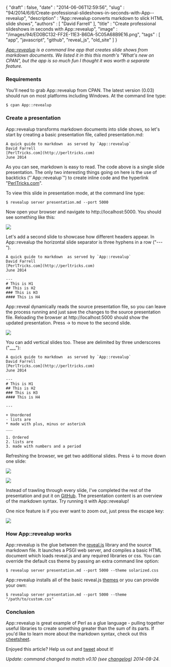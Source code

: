 {
   "draft" : false,
   "date" : "2014-06-06T12:59:56",
   "slug" : "94/2014/6/6/Create-professional-slideshows-in-seconds-with-App--revealup",
   "description" : "App::revealup converts markdown to slick HTML slide shows",
   "authors" : [
      "David Farrell"
   ],
   "title" : "Create professional slideshows in seconds with App::revealup",
   "image" : "/images/94/ED0BC132-FF2E-11E3-B6DA-5C05A68B9E16.png",
   "tags" : [
      "app",
      "javascript",
      "github",
      "reveal_js",
      "old_site"
   ]
}

*[App::revealup](https://metacpan.org/pod/App::revealup) is a command line app that creates slide shows from markdown documents. We listed it in this this month's "What's new on CPAN", but the app is so much fun I thought it was worth a separate feature.*

### Requirements

You'll need to grab App::revealup from CPAN. The latest version (0.03) should run on most platforms including Windows. At the command line type:

``` prettyprint
$ cpan App::revealup
```

### Create a presentation

App::revealup transforms markdown documents into slide shows, so let's start by creating a basic presentation file, called presentation.md:

``` prettyprint
A quick guide to markdown  as served by `App::revealup`  
David Farrell  
[PerlTricks.com](http://perltricks.com)
June 2014
```

As you can see, markdown is easy to read. The code above is a single slide presentation. The only two interesting things going on here is the use of backticks ("\`App::revealup\`") to create inline code and the hyperlink "[PerlTricks.com](http://perltricks.com)".

To view this slide in presentation mode, at the command line type:

``` prettyprint
$ revealup server presentation.md --port 5000
```

Now open your browser and navigate to http://localhost:5000. You should see something like this:

![](/images/94/slide1.png)

Let's add a second slide to showcase how different headers appear. In App::revealup the horizontal slide separator is three hyphens in a row ("---").

``` prettyprint
A quick guide to markdown  as served by `App::revealup`  
David Farrell  
[PerlTricks.com](http://perltricks.com)
June 2014  

---
# This is H1
## This is H2
### This is H3
#### This is H4
```

App::reveal dynamically reads the source presentation file, so you can leave the process running and just save the changes to the source presentation file. Reloading the browser at http://localhost:5000 should show the updated presentation. Press → to move to the second slide.

![](/images/94/slide2.png)

You can add vertical slides too. These are delimited by three underscores ("\_\_\_"):

``` prettyprint
A quick guide to markdown  as served by `App::revealup`  
David Farrell  
[PerlTricks.com](http://perltricks.com)
June 2014  

---
# This is H1
## This is H2
### This is H3
#### This is H4

---

+ Unordered
- lists are
* made with plus, minus or asterisk
___

1. Ordered
2. lists are
3. made with numbers and a period
```

Refreshing the browser, we get two additional slides. Press ↓ to move down one slide:

![](/images/94/slide3.png)

![](/images/94/slide4.png)

Instead of trawling through every slide, I've completed the rest of the presentation and put it on [GitHub](https://gist.github.com/dnmfarrell/1b118c5813a7a10ea7e2). The presentation content is an overview of the markdown syntax. Try running it with App::revealup!

One nice feature is if you ever want to zoom out, just press the escape key:

![](/images/94/slide_zoom.png)

### How App::revealup works

App::revealup is the glue between the [reveal.js](http://lab.hakim.se/reveal-js/#/) library and the source markdown file. It launches a PSGI web server, and compiles a basic HTML document which loads reveal.js and any required libraries or css. You can override the default css theme by passing an extra command line option:

``` prettyprint
$ revealup server presentation.md --port 5000 --theme solarized.css
```

App::revealup installs all of the basic reveal.js [themes](https://github.com/hakimel/reveal.js/tree/master/css/theme) or you can provide your own:

``` prettyprint
$ revealup server presentation.md --port 5000 --theme "/path/to/custom.css"
```

### Conclusion

App::revealup is great example of Perl as a glue language - pulling together useful libraries to create something greater than the sum of its parts. If you'd like to learn more about the markdown syntax, check out this [cheetsheet](https://github.com/adam-p/markdown-here/wiki/Markdown-Cheatsheet).

Enjoyed this article? Help us out and [tweet](https://twitter.com/intent/tweet?original_referer=http%3A%2F%2Fperltricks.com%2Farticle%2F94%2F2014%2F6%2F6%2FCreate-professional-slideshows-in-seconds-with-App-revealup&text=Create+professional+slideshows+in+seconds+with+App%3A%3Arevealup&tw_p=tweetbutton&url=http%3A%2F%2Fperltricks.com%2Farticle%2F94%2F2014%2F6%2F6%2FCreate-professional-slideshows-in-seconds-with-App-revealup&via=perltricks) about it!

*Update: command changed to match v0.10 (see [changelog](https://metacpan.org/changes/distribution/App-revealup)) 2014-08-24.*

